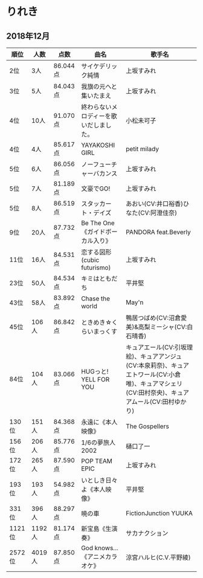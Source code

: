 # りれき

## 2018年12月

|順位|人数|点数|曲名|歌手名|
|---|---|---|---|---|
|2位|3人|86.044点|サイケデリック純情|上坂すみれ|
|3位|5人|84.043点|我旗の元へと集いたまえ|上坂すみれ|
|4位|10人|91.070点|終わらないメロディーを歌いだしました。|小松未可子|
|4位|4人|85.617点|YAYAKOSHI GIRL|petit milady|
|5位|6人|86.056点|ノーフューチャーバカンス|上坂すみれ|
|5位|7人|81.189点|文豪でGO!|上坂すみれ|
|5位|8人|86.519点|スタッカート・デイズ|あおい(CV:井口裕香)ひなた(CV:阿澄佳奈)|
|9位|20人|87.732点|Be The One《ガイドボーカル入り》|PANDORA feat.Beverly|
|11位|16人|84.531点|恋する図形 (cubic futurismo)|上坂すみれ|
|23位|50人|84.534点|キミはともだち|平井堅|
|43位|58人|83.892点|Chase the world|May'n|
|45位|106人|86.842点|ときめき☆くらいまっくす|鴨居つばめ(CV:沼倉愛美)\&高梨ミーシャ(CV:白石晴香)|
|84位|104人|83.066点|HUGっと! YELL FOR YOU|キュアエール(CV:引坂理絵)、キュアアンジュ(CV:本泉莉奈)、キュアエトワール(CV:小倉唯)、キュアマシェリ(CV:田村奈央)、キュアアムール(CV:田村ゆかり)|
|130位|151人|84.368点|永遠に《本人映像》|The Gospellers|
|156位|206人|85.776点|1/6の夢旅人2002|樋口了一|
|172位|265人|87.590点|POP TEAM EPIC|上坂すみれ|
|193位|193人|54.982点|いとしき日々よ《本人映像》|平井堅|
|331位|396人|88.297点|暁の車|FictionJunction YUUKA|
|1121位|1192人|81.174点|新宝島《生演奏》|サカナクション|
|2572位|4019人|87.850点|God knows...《アニメカラオケ》|涼宮ハルヒ(C.V.平野綾)|
